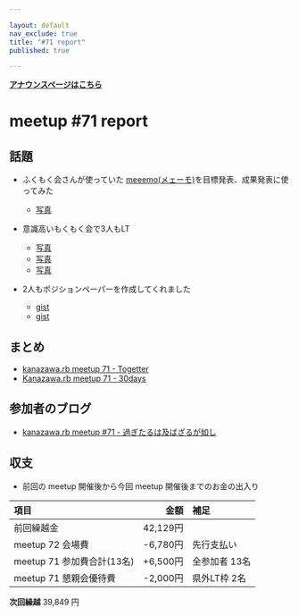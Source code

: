 ```yaml
---

layout: default
nav_exclude: true
title: "#71 report"
published: true

---
```


<div style="text-align: left;"><a href="./"><strong>アナウンスページはこちら</strong></a></div>

# meetup #71 report

## 話題

* ふくもく会さんが使っていた [meeemo(メェーモ)](https://meeemo.space/)を目標発表、成果発表に使ってみた
  + [写真](http://30d.jp/kzrb/61/photo/33)

* 意識高いもくもく会で3人もLT
  + [写真](http://30d.jp/kzrb/61/photo/15)
  + [写真](http://30d.jp/kzrb/61/photo/12)
  + [写真](http://30d.jp/kzrb/61/photo/11)

* 2人もポジションペーパーを作成してくれました
  + [gist](https://gist.github.com/watari3/d30fb3a8189d8e8d033c58b6fc711e96)
  + [gist](https://gist.github.com/kunitoo/01c0960afe7031bf80a90e6473fa004a)

## まとめ

* [kanazawa.rb meetup 71 - Togetter](https://togetter.com/li/1249675)
* [Kanazawa.rb meetup 71 - 30days](http://30d.jp/kzrb/61)

## 参加者のブログ

* [kanazawa\.rb meetup \#71 \- 過ぎたるは及ばざるが如し](http://cotton-desu.hatenablog.com/entry/2018/07/23/222915)

## 収支

* 前回の meetup 開催後から今回 meetup 開催後までのお金の出入り

|項目                           |金額         |補足                                               |
|:------------------------------|------------:|:--------------------------------------------------|
| 前回繰越金                    |    42,129円 |                                                   |
| meetup 72 会場費              |    -6,780円 | 先行支払い                                        |
| meetup 71 参加費合計(13名)    |   +6,500円 | 全参加者 13名                                       |
| meetup 71 懇親会優待費        |    -2,000円 | 県外LT枠 2名                                      |

**次回繰越**  39,849 円
